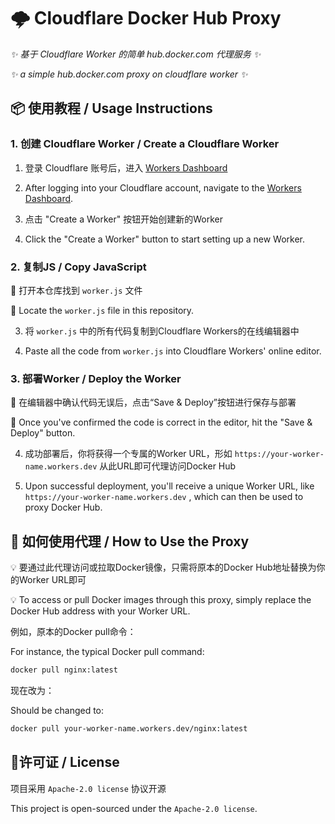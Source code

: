 # 🌩️ Cloudflare Docker Hub Proxy

_✨ 基于 Cloudflare Worker 的简单 hub.docker.com 代理服务 ✨_

_✨ a simple hub.docker.com proxy on cloudflare worker ✨_  

## 📦 使用教程 / Usage Instructions

### 1. 创建 Cloudflare Worker / Create a Cloudflare Worker

1. 登录 Cloudflare 账号后，进入 [Workers Dashboard](https://workers.cloudflare.com/)

1. After logging into your Cloudflare account, navigate to the [Workers Dashboard](https://workers.cloudflare.com/).


2. 点击 "Create a Worker" 按钮开始创建新的Worker

2. Click the "Create a Worker" button to start setting up a new Worker.

### 2. 复制JS / Copy JavaScript

📝 打开本仓库找到 `worker.js` 文件 

📝 Locate the `worker.js` file in this repository.


3. 将 `worker.js` 中的所有代码复制到Cloudflare Workers的在线编辑器中 

3. Paste all the code from `worker.js` into Cloudflare Workers' online editor.

### 3. 部署Worker / Deploy the Worker

🚀 在编辑器中确认代码无误后，点击“Save & Deploy”按钮进行保存与部署 

🚀 Once you've confirmed the code is correct in the editor, hit the "Save & Deploy" button.


4. 成功部署后，你将获得一个专属的Worker URL，形如  `https://your-worker-name.workers.dev` 从此URL即可代理访问Docker Hub

4. Upon successful deployment, you'll receive a unique Worker URL, like `https://your-worker-name.workers.dev` , which can then be used to proxy Docker Hub.

## 🔄 如何使用代理 / How to Use the Proxy

💡 要通过此代理访问或拉取Docker镜像，只需将原本的Docker Hub地址替换为你的Worker URL即可

💡 To access or pull Docker images through this proxy, simply replace the Docker Hub address with your Worker URL.

例如，原本的Docker pull命令：

For instance, the typical Docker pull command:
```bash
docker pull nginx:latest
```

现在改为：

Should be changed to:
```bash
docker pull your-worker-name.workers.dev/nginx:latest
```

## 📖许可证 / License

项目采用 `Apache-2.0 license` 协议开源

This project is open-sourced under the `Apache-2.0 license`.